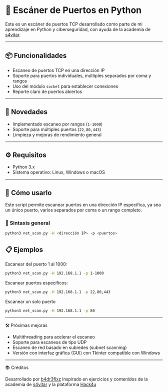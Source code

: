 # 🔎 Escáner de Puertos en Python

Este es un escáner de puertos TCP desarrollado como parte de mi aprendizaje en Python y ciberseguridad, con ayuda de la academia de [s4vitar](https://youtube.com/@s4vitar).

---

## 📦 Funcionalidades

- Escaneo de puertos TCP en una dirección IP
- Soporte para puertos individuales, múltiples separados por coma y rangos
- Uso del módulo `socket` para establecer conexiones
- Reporte claro de puertos abiertos

---

## 📢 Novedades

- Implementado escaneo por rangos (`1-1000`)
- Soporte para múltiples puertos (`22,80,443`)
- Limpieza y mejoras de rendimiento general

---

## ⚙️ Requisitos

- Python 3.x  
- Sistema operativo: Linux, Windows o macOS

---

## 🧪 Cómo usarlo

Este script permite escanear puertos en una dirección IP específica, ya sea un único puerto, varios separados por coma o un rango completo.

### 📌 Sintaxis general

```bash
python3 net_scan.py -H <dirección IP> -p <puertos>
```

## 📋 Ejemplos

Escanear del puerto 1 al 1000:

```bash
python3 net_scan.py -H 192.168.1.1 -p 1-1000
```

Escanear puertos específicos:

```bash
python3 net_scan.py -H 192.168.1.1 -p 22,80,443
```

Escanear un solo puerto

```bash
python3 net_scan.py -H 192.168.1.1 -p 80
```

---

🛠️ Próximas mejoras

- Multithreading para acelerar el escaneo
- Soporte para escaneos de tipo UDP
- Escaneo de red basado en subredes (subnet scanning)
- Versión con interfaz gráfica (GUI) con Tkinter compatible con Windows

---

📚 Créditos

Desarrollado por [b4dr3flxz](https://github.com/b4dr3flxz)
Inspirado en ejercicios y contenidos de la academia de [s4vitar](https://youtube.com/@s4vitar) y la plataforma [Hack4u](https://hack4u.io)
